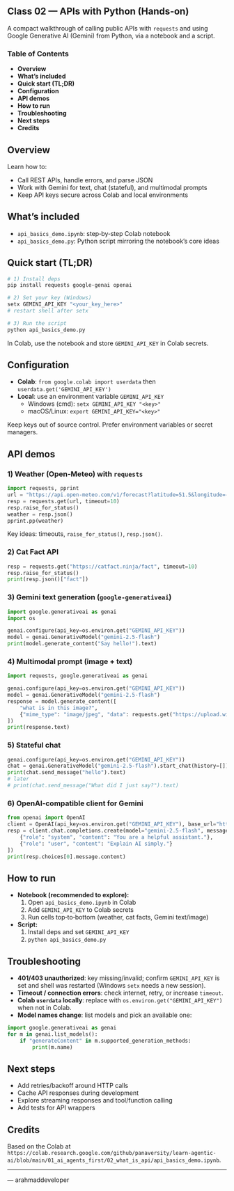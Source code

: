 ## Class 02 — APIs with Python (Hands‑on)

A compact walkthrough of calling public APIs with `requests` and using Google Generative AI (Gemini) from Python, via a notebook and a script.

### Table of Contents

- **Overview**
- **What’s included**
- **Quick start (TL;DR)**
- **Configuration**
- **API demos**
- **How to run**
- **Troubleshooting**
- **Next steps**
- **Credits**

## Overview

Learn how to:

- Call REST APIs, handle errors, and parse JSON
- Work with Gemini for text, chat (stateful), and multimodal prompts
- Keep API keys secure across Colab and local environments

## What’s included

- `api_basics_demo.ipynb`: step‑by‑step Colab notebook
- `api_basics_demo.py`: Python script mirroring the notebook’s core ideas

## Quick start (TL;DR)

```bash
# 1) Install deps
pip install requests google-genai openai

# 2) Set your key (Windows)
setx GEMINI_API_KEY "<your_key_here>"
# restart shell after setx

# 3) Run the script
python api_basics_demo.py
```

In Colab, use the notebook and store `GEMINI_API_KEY` in Colab secrets.

## Configuration

- **Colab**: `from google.colab import userdata` then `userdata.get('GEMINI_API_KEY')`
- **Local**: use an environment variable `GEMINI_API_KEY`
  - Windows (cmd): `setx GEMINI_API_KEY "<key>"`
  - macOS/Linux: `export GEMINI_API_KEY="<key>"`

Keep keys out of source control. Prefer environment variables or secret managers.

## API demos

### 1) Weather (Open‑Meteo) with `requests`

```python
import requests, pprint
url = "https://api.open-meteo.com/v1/forecast?latitude=51.5&longitude=-0.12&current_weather=true"
resp = requests.get(url, timeout=10)
resp.raise_for_status()
weather = resp.json()
pprint.pp(weather)
```

Key ideas: timeouts, `raise_for_status()`, `resp.json()`.

### 2) Cat Fact API

```python
resp = requests.get("https://catfact.ninja/fact", timeout=10)
resp.raise_for_status()
print(resp.json()["fact"])
```

### 3) Gemini text generation (`google-generativeai`)

```python
import google.generativeai as genai
import os

genai.configure(api_key=os.environ.get("GEMINI_API_KEY"))
model = genai.GenerativeModel("gemini-2.5-flash")
print(model.generate_content("Say hello!").text)
```

### 4) Multimodal prompt (image + text)

```python
import requests, google.generativeai as genai

genai.configure(api_key=os.environ.get("GEMINI_API_KEY"))
model = genai.GenerativeModel("gemini-2.5-flash")
response = model.generate_content([
    "what is in this image?",
    {"mime_type": "image/jpeg", "data": requests.get("https://upload.wikimedia.org/wikipedia/commons/thumb/d/dd/Gfp-wisconsin-madison-the-nature-boardwalk.jpg/2560px-Gfp-wisconsin-madison-the-nature-boardwalk.jpg").content}
])
print(response.text)
```

### 5) Stateful chat

```python
genai.configure(api_key=os.environ.get("GEMINI_API_KEY"))
chat = genai.GenerativeModel("gemini-2.5-flash").start_chat(history=[])
print(chat.send_message("hello").text)
# later
# print(chat.send_message("What did I just say?").text)
```

### 6) OpenAI‑compatible client for Gemini

```python
from openai import OpenAI
client = OpenAI(api_key=os.environ.get("GEMINI_API_KEY"), base_url="https://generativelanguage.googleapis.com/v1beta/openai/")
resp = client.chat.completions.create(model="gemini-2.5-flash", messages=[
    {"role": "system", "content": "You are a helpful assistant."},
    {"role": "user", "content": "Explain AI simply."}
])
print(resp.choices[0].message.content)
```

## How to run

- **Notebook (recommended to explore):**
  1. Open `api_basics_demo.ipynb` in Colab
  2. Add `GEMINI_API_KEY` to Colab secrets
  3. Run cells top‑to‑bottom (weather, cat facts, Gemini text/image)
- **Script:**
  1. Install deps and set `GEMINI_API_KEY`
  2. `python api_basics_demo.py`

## Troubleshooting

- **401/403 unauthorized**: key missing/invalid; confirm `GEMINI_API_KEY` is set and shell was restarted (Windows `setx` needs a new session).
- **Timeout / connection errors**: check internet, retry, or increase `timeout`.
- **Colab `userdata` locally**: replace with `os.environ.get("GEMINI_API_KEY")` when not in Colab.
- **Model names change**: list models and pick an available one:

```python
import google.generativeai as genai
for m in genai.list_models():
    if "generateContent" in m.supported_generation_methods:
        print(m.name)
```

## Next steps

- Add retries/backoff around HTTP calls
- Cache API responses during development
- Explore streaming responses and tool/function calling
- Add tests for API wrappers

## Credits

Based on the Colab at `https://colab.research.google.com/github/panaversity/learn-agentic-ai/blob/main/01_ai_agents_first/02_what_is_api/api_basics_demo.ipynb`.

---

— arahmaddeveloper

